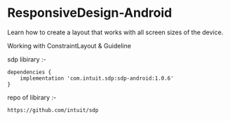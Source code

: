 # ResponsiveDesign-Android
Learn how to create a layout that works with all screen sizes of the device.

Working with ConstraintLayout & Guideline 

sdp libirary :-

    dependencies {
        implementation 'com.intuit.sdp:sdp-android:1.0.6'
    }

repo of libirary :- 

    https://github.com/intuit/sdp
